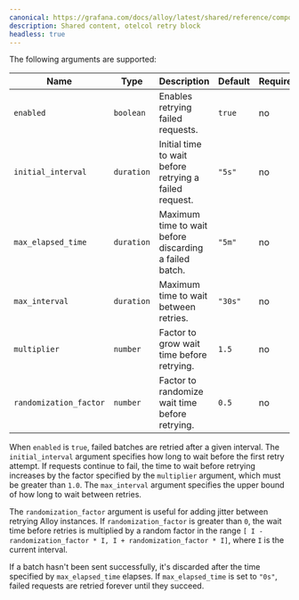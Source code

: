 ```yaml
---
canonical: https://grafana.com/docs/alloy/latest/shared/reference/components/otelcol-retry-block/
description: Shared content, otelcol retry block
headless: true
---
```


The following arguments are supported:

| Name                   | Type       | Description                                            | Default | Required |
| ---------------------- | ---------- | ------------------------------------------------------ | ------- | -------- |
| `enabled`              | `boolean`  | Enables retrying failed requests.                      | `true`  | no       |
| `initial_interval`     | `duration` | Initial time to wait before retrying a failed request. | `"5s"`  | no       |
| `max_elapsed_time`     | `duration` | Maximum time to wait before discarding a failed batch. | `"5m"`  | no       |
| `max_interval`         | `duration` | Maximum time to wait between retries.                  | `"30s"` | no       |
| `multiplier`           | `number`   | Factor to grow wait time before retrying.              | `1.5`   | no       |
| `randomization_factor` | `number`   | Factor to randomize wait time before retrying.         | `0.5`   | no       |

When `enabled` is `true`, failed batches are retried after a given interval.
The `initial_interval` argument specifies how long to wait before the first retry attempt.
If requests continue to fail, the time to wait before retrying increases by the factor specified by the `multiplier` argument, which must be greater than `1.0`.
The `max_interval` argument specifies the upper bound of how long to wait between retries.

The `randomization_factor` argument is useful for adding jitter between retrying Alloy instances.
If `randomization_factor` is greater than `0`, the wait time before retries is multiplied by a random factor in the range `[ I - randomization_factor * I, I + randomization_factor * I]`, where `I` is the current interval.

If a batch hasn't been sent successfully, it's discarded after the time specified by `max_elapsed_time` elapses.
If `max_elapsed_time` is set to `"0s"`, failed requests are retried forever until they succeed.
